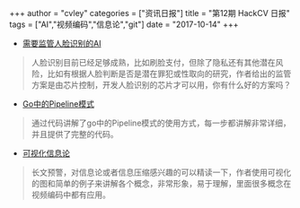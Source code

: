 +++
author = "cvley"
categories = ["资讯日报"]
title = "第12期 HackCV 日报"
tags = ["AI","视频编码","信息论","git"]
date = "2017-10-14"
+++

- [需要监管人脸识别的AI](https://medium.com/intuitionmachine/high-time-to-begin-regulation-of-face-recognition-a-i-f4a92ee40165?from=hackcv&hmsr=hackcv.com&utm_medium=hackcv.com&utm_source=hackcv.com)

> 人脸识别目前已经足够成熟，比如刷脸支付，但除了隐私还有其他潜在风险，比如有根据人脸判断是否是潜在罪犯或性取向的研究，作者给出的监管方案是由芯片控制，开发人脸识别的芯片才可以用，你有什么好的方案吗？

- [Go中的Pipeline模式](https://medium.com/@claudiofahey/pipeline-patterns-in-go-a37bb3a7e61d?from=hackcv&hmsr=hackcv.com&utm_medium=hackcv.com&utm_source=hackcv.com)

> 通过代码讲解了go中的Pipeline模式的使用方式，每一步都讲解非常详细，并且提供了完整的代码。

- [可视化信息论](http://colah.github.io/posts/2015-09-Visual-Information/?from=hackcv&hmsr=hackcv.com&utm_medium=hackcv.com&utm_source=hackcv.com)

> 长文预警，对信息论或者信息压缩感兴趣的可以精读一下，作者使用可视化的图和简单的例子来讲解各个概念，非常形象，易于理解，里面很多概念在视频编码中都有应用。

